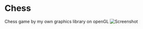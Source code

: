 # Chess
Chess game by my own graphics library on openGL 
![Screenshot](https://user-images.githubusercontent.com/55046386/202145451-6e5027db-cbf0-4250-8c93-c47b81267cf3.jpg)
